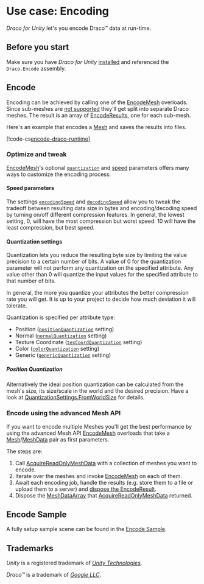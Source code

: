 # Use case: Encoding

*Draco for Unity* let's you encode Draco&trade; data at run-time.

## Before you start

Make sure you have *Draco for Unity* [installed](installation.md) and referenced the `Draco.Encode` assembly.

## Encode

Encoding can be achieved by calling one of the [EncodeMesh](xref:Draco.Encode.DracoEncoder.EncodeMesh*) overloads. Since sub-meshes are [not supported](known-limitations.md#sub-mesh) they'll get split into separate Draco meshes. The result is an array of [EncodeResults](xref:Draco.Encode.EncodeResult), one for each sub-mesh.

Here's an example that encodes a [Mesh](xref:UnityEngine.Mesh) and saves the results into files.

[!code-cs[encode-draco-runtime](../Samples~/Encode/Scripts/EncodeMeshToDraco.cs#EncodeDraco)]

### Optimize and tweak

[EncodeMesh](xref:Draco.Encode.DracoEncoder.EncodeMesh*)'s optional [`quantization`](xref:Draco.Encode.QuantizationSettings) and [speed](xref:Draco.Encode.SpeedSettings) parameters offers many ways to customize the encoding process.

#### Speed parameters

The settings [`encodingSpeed`](xref:Draco.Encode.SpeedSettings.encodingSpeed) and [`decodingSpeed`](xref:Draco.Encode.SpeedSettings.decodingSpeed) allow you to tweak the tradeoff between resulting data size in bytes and encoding/decoding speed by turning on/off different compression features. In general, the lowest setting, 0, will have the most compression but worst speed. 10 will have the least compression, but best speed.

#### Quantization settings

Quantization lets you reduce the resulting byte size by limiting the value precision to a certain number of bits. A value of 0 for the quantization parameter will not perform any quantization on the specified attribute. Any value other than 0 will quantize the input values for the specified attribute to that number of bits.

In general, the more you quantize your attributes the better compression rate you will get. It is up to your project to decide how much deviation it will tolerate.

Quantization is specified per attribute type:

- Position ([`positionQuantization`](xref:Draco.Encode.QuantizationSettings.positionQuantization) setting)
- Normal ([`normalQuantization`](xref:Draco.Encode.QuantizationSettings.normalQuantization) setting)
- Texture Coordinate ([`texCoordQuantization`](xref:Draco.Encode.QuantizationSettings.texCoordQuantization) setting)
- Color ([`colorQuantization`](xref:Draco.Encode.QuantizationSettings.colorQuantization) setting)
- Generic ([`genericQuantization`](xref:Draco.Encode.QuantizationSettings.genericQuantization) setting)

##### Position Quantization

Alternatively the ideal position quantization can be calculated from the mesh's size, its size/scale in the world and the desired precision. Have a look at [QuantizationSettings.FromWorldSize](xref:Draco.Encode.QuantizationSettings.FromWorldSize*) for details.

### Encode using the advanced Mesh API

If you want to encode multiple Meshes you'll get the best performance by using the advanced Mesh API [EncodeMesh](xref:Draco.Encode.DracoEncoder.EncodeMesh*) overloads that take a [Mesh](xref:UnityEngine.Mesh)/[MeshData](xref:UnityEngine.Mesh.MeshData) pair as first parameters.

The steps are:

1. Call [AcquireReadOnlyMeshData](xref:UnityEngine.Mesh.AcquireReadOnlyMeshData(UnityEngine.Mesh[])) with a collection of meshes you want to encode.
2. Iterate over the meshes and invoke [EncodeMesh](xref:Draco.Encode.DracoEncoder.EncodeMesh(UnityEngine.Mesh,UnityEngine.Mesh.MeshData,System.Int32,System.Int32,System.Int32,System.Int32,System.Int32,System.Int32,System.Int32)) on each of them.
3. Await each encoding job, handle the results (e.g. store them to a file or upload them to a server) and [dispose the EncodeResult](xref:Draco.Encode.EncodeResult.Dispose).
4. Dispose the [MeshDataArray](xref:UnityEngine.Mesh.MeshDataArray) that [AcquireReadOnlyMeshData](xref:UnityEngine.Mesh.AcquireReadOnlyMeshData(UnityEngine.Mesh[])) returned.

## Encode Sample

A fully setup sample scene can be found in the [Encode Sample](sample-encode.md).

## Trademarks

*Unity* is a registered trademark of [*Unity Technologies*][unity].

*Draco&trade;* is a trademark of [*Google LLC*][GoogleLLC].

[GoogleLLC]: https://about.google/
[unity]: https://unity.com

